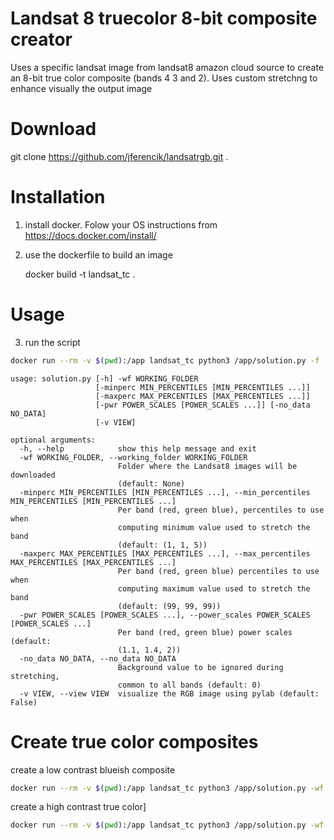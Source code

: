 # Landsat 8 truecolor 8-bit composite creator

Uses a specific landsat image from landsat8 amazon cloud source to
create an 8-bit true color composite (bands 4 3 and 2).
Uses custom stretchng to enhance visually the output image

# Download
git clone https://github.com/jferencik/landsatrgb.git .

# Installation
1. install docker. Folow your OS instructions from
    https://docs.docker.com/install/

2. use the dockerfile to build an image

    docker build -t landsat_tc .

# Usage

3. run the script




```bash
docker run --rm -v $(pwd):/app landsat_tc python3 /app/solution.py -f
```


```
usage: solution.py [-h] -wf WORKING_FOLDER
                   [-minperc MIN_PERCENTILES [MIN_PERCENTILES ...]]
                   [-maxperc MAX_PERCENTILES [MAX_PERCENTILES ...]]
                   [-pwr POWER_SCALES [POWER_SCALES ...]] [-no_data NO_DATA]
                   [-v VIEW]

optional arguments:
  -h, --help            show this help message and exit
  -wf WORKING_FOLDER, --working_folder WORKING_FOLDER
                        Folder where the Landsat8 images will be downloaded
                        (default: None)
  -minperc MIN_PERCENTILES [MIN_PERCENTILES ...], --min_percentiles MIN_PERCENTILES [MIN_PERCENTILES ...]
                        Per band (red, green blue), percentiles to use when
                        computing minimum value used to stretch the band
                        (default: (1, 1, 5))
  -maxperc MAX_PERCENTILES [MAX_PERCENTILES ...], --max_percentiles MAX_PERCENTILES [MAX_PERCENTILES ...]
                        Per band (red, green blue) percentiles to use when
                        computing maximum value used to stretch the band
                        (default: (99, 99, 99))
  -pwr POWER_SCALES [POWER_SCALES ...], --power_scales POWER_SCALES [POWER_SCALES ...]
                        Per band (red, green blue) power scales (default:
                        (1.1, 1.4, 2))
  -no_data NO_DATA, --no_data NO_DATA
                        Background value to be ignored during stretching,
                        common to all bands (default: 0)
  -v VIEW, --view VIEW  visualize the RGB image using pylab (default: False)

```

# Create true color composites
create a low contrast blueish composite
```bash
docker run --rm -v $(pwd):/app landsat_tc python3 /app/solution.py -wf /app -p 2 2 2 -minperc 5 5 5
```

create a high contrast true color]

```bash
docker run --rm -v $(pwd):/app landsat_tc python3 /app/solution.py -wf /app -p 2 2 2 -minperc 1 1 5
```